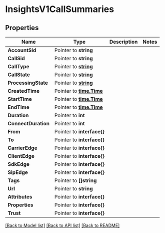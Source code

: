 # InsightsV1CallSummaries

## Properties

Name | Type | Description | Notes
------------ | ------------- | ------------- | -------------
**AccountSid** | Pointer to **string** |  |
**CallSid** | Pointer to **string** |  |
**CallType** | Pointer to [**string**](CallSummariesEnumCallType.md) |  |
**CallState** | Pointer to [**string**](CallSummariesEnumCallState.md) |  |
**ProcessingState** | Pointer to [**string**](CallSummariesEnumProcessingState.md) |  |
**CreatedTime** | Pointer to [**time.Time**](time.Time.md) |  |
**StartTime** | Pointer to [**time.Time**](time.Time.md) |  |
**EndTime** | Pointer to [**time.Time**](time.Time.md) |  |
**Duration** | Pointer to **int** |  |
**ConnectDuration** | Pointer to **int** |  |
**From** | Pointer to **interface{}** |  |
**To** | Pointer to **interface{}** |  |
**CarrierEdge** | Pointer to **interface{}** |  |
**ClientEdge** | Pointer to **interface{}** |  |
**SdkEdge** | Pointer to **interface{}** |  |
**SipEdge** | Pointer to **interface{}** |  |
**Tags** | Pointer to **[]string** |  |
**Url** | Pointer to **string** |  |
**Attributes** | Pointer to **interface{}** |  |
**Properties** | Pointer to **interface{}** |  |
**Trust** | Pointer to **interface{}** |  |

[[Back to Model list]](../README.md#documentation-for-models) [[Back to API list]](../README.md#documentation-for-api-endpoints) [[Back to README]](../README.md)


